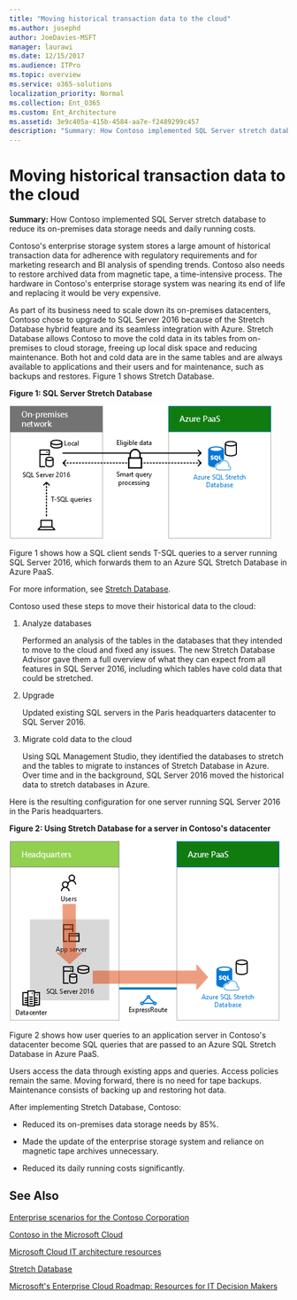 ```yaml
---
title: "Moving historical transaction data to the cloud"
ms.author: josephd
author: JoeDavies-MSFT
manager: laurawi
ms.date: 12/15/2017
ms.audience: ITPro
ms.topic: overview
ms.service: o365-solutions
localization_priority: Normal
ms.collection: Ent_O365
ms.custom: Ent_Architecture
ms.assetid: 3e9c405a-415b-4584-aa7e-f2489299c457
description: "Summary: How Contoso implemented SQL Server stretch database to reduce its on-premises data storage needs and daily running costs."
---
```


# Moving historical transaction data to the cloud

 **Summary:** How Contoso implemented SQL Server stretch database to reduce its on-premises data storage needs and daily running costs.
  
Contoso's enterprise storage system stores a large amount of historical transaction data for adherence with regulatory requirements and for marketing research and BI analysis of spending trends. Contoso also needs to restore archived data from magnetic tape, a time-intensive process. The hardware in Contoso's enterprise storage system was nearing its end of life and replacing it would be very expensive. 
  
As part of its business need to scale down its on-premises datacenters, Contoso chose to upgrade to SQL Server 2016 because of the Stretch Database hybrid feature and its seamless integration with Azure. Stretch Database allows Contoso to move the cold data in its tables from on-premises to cloud storage, freeing up local disk space and reducing maintenance. Both hot and cold data are in the same tables and are always available to applications and their users and for maintenance, such as backups and restores. Figure 1 shows Stretch Database.
  
**Figure 1: SQL Server Stretch Database**

![SQL Server Stretch Database as a hybrid data solution](images/Contoso_Poster/StretchDB01.png)
  
Figure 1 shows how a SQL client sends T-SQL queries to a server running SQL Server 2016, which forwards them to an Azure SQL Stretch Database in Azure PaaS.
  
For more information, see [Stretch Database](https://msdn.microsoft.com/library/dn935011.aspx).
  
Contoso used these steps to move their historical data to the cloud:
  
1. Analyze databases
    
    Performed an analysis of the tables in the databases that they intended to move to the cloud and fixed any issues. The new Stretch Database Advisor gave them a full overview of what they can expect from all features in SQL Server 2016, including which tables have cold data that could be stretched.
    
2. Upgrade
    
    Updated existing SQL servers in the Paris headquarters datacenter to SQL Server 2016.
    
3. Migrate cold data to the cloud
    
    Using SQL Management Studio, they identified the databases to stretch and the tables to migrate to instances of Stretch Database in Azure. Over time and in the background, SQL Server 2016 moved the historical data to stretch databases in Azure.
    
Here is the resulting configuration for one server running SQL Server 2016 in the Paris headquarters.
  
**Figure 2: Using Stretch Database for a server in Contoso's datacenter**

![Contoso's configuration SQL Server Stretch Database for a single computer running SQL Server](images/Contoso_Poster/StretchDB02.png)

  
Figure 2 shows how user queries to an application server in Contoso's datacenter become SQL queries that are passed to an Azure SQL Stretch Database in Azure PaaS.
  
Users access the data through existing apps and queries. Access policies remain the same. Moving forward, there is no need for tape backups. Maintenance consists of backing up and restoring hot data.
  
After implementing Stretch Database, Contoso:
  
- Reduced its on-premises data storage needs by 85%.
    
- Made the update of the enterprise storage system and reliance on magnetic tape archives unnecessary.
    
- Reduced its daily running costs significantly.
    
## See Also

[Enterprise scenarios for the Contoso Corporation](enterprise-scenarios-for-the-contoso-corporation.md)
  
[Contoso in the Microsoft Cloud](contoso-in-the-microsoft-cloud.md)
  
[Microsoft Cloud IT architecture resources](microsoft-cloud-it-architecture-resources.md)

[Stretch Database](https://msdn.microsoft.com/library/dn935011.aspx)
  
[Microsoft's Enterprise Cloud Roadmap: Resources for IT Decision Makers](https://sway.com/FJ2xsyWtkJc2taRD)




